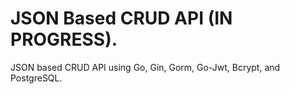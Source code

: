 # JSON Based CRUD API (IN PROGRESS).
JSON based CRUD API using Go, Gin, Gorm, Go-Jwt, Bcrypt, and PostgreSQL.
